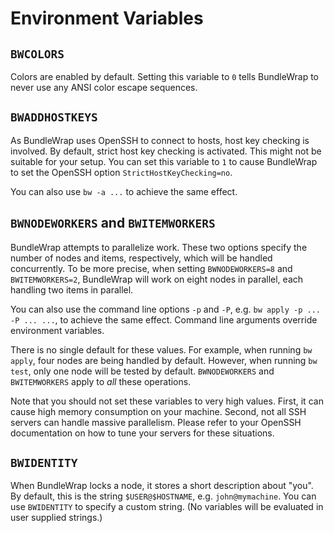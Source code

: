 # Environment Variables

## `BWCOLORS`

Colors are enabled by default. Setting this variable to `0` tells BundleWrap to never use any ANSI color escape sequences.

## `BWADDHOSTKEYS`

As BundleWrap uses OpenSSH to connect to hosts, host key checking is involved. By default, strict host key checking is activated. This might not be suitable for your setup. You can set this variable to `1` to cause BundleWrap to set the OpenSSH option `StrictHostKeyChecking=no`.

You can also use `bw -a ...` to achieve the same effect.

## `BWNODEWORKERS` and `BWITEMWORKERS`

BundleWrap attempts to parallelize work. These two options specify the number of nodes and items, respectively, which will be handled concurrently. To be more precise, when setting `BWNODEWORKERS=8` and `BWITEMWORKERS=2`, BundleWrap will work on eight nodes in parallel, each handling two items in parallel.

You can also use the command line options `-p` and `-P`, e.g. `bw apply -p ... -P ... ...`, to achieve the same effect. Command line arguments override environment variables.

There is no single default for these values. For example, when running `bw apply`, four nodes are being handled by default. However, when running `bw test`, only one node will be tested by default. `BWNODEWORKERS` and `BWITEMWORKERS` apply to *all* these operations.

Note that you should not set these variables to very high values. First, it can cause high memory consumption on your machine. Second, not all SSH servers can handle massive parallelism. Please refer to your OpenSSH documentation on how to tune your servers for these situations.

## `BWIDENTITY`

When BundleWrap locks a node, it stores a short description about "you". By default, this is the string `$USER@$HOSTNAME`, e.g. `john@mymachine`. You can use `BWIDENTITY` to specify a custom string. (No variables will be evaluated in user supplied strings.)
